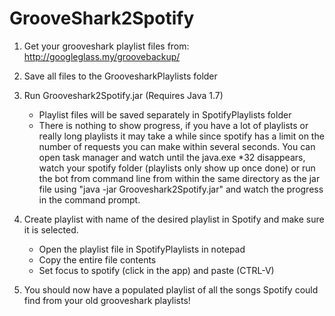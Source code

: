 # GrooveShark2Spotify

1. Get your grooveshark playlist files from: http://googleglass.my/groovebackup/

2. Save all files to the GroovesharkPlaylists folder

3. Run Grooveshark2Spotify.jar (Requires Java 1.7)
    - Playlist files will be saved separately in SpotifyPlaylists folder
    - There is nothing to show progress, if you have a lot of playlists or really long playlists it may take a while since spotify has a limit on the number of requests you can make within several seconds. You can open task manager and watch until the java.exe *32 disappears, watch your spotify folder (playlists only show up once done) or run the bot from command line from within the same directory as the jar file using "java -jar Grooveshark2Spotify.jar" and watch the progress in the command prompt.
4. Create playlist with name of the desired playlist in Spotify and make sure it is selected.
    - Open the playlist file in SpotifyPlaylists in notepad
    - Copy the entire file contents
    - Set focus to spotify (click in the app) and paste (CTRL-V)

5. You should now have a populated playlist of all the songs Spotify could find from your old grooveshark playlists!
